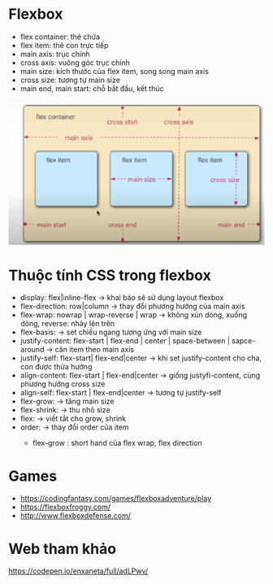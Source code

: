 # Flexbox

- flex container: thẻ chứa
- flex item: thẻ con trực tiếp
- main axis: trục chính
- cross axis: vuông góc trục chính
- main size: kích thước của flex item, song song main axis
- cross size: tương tự main size
- main end, main start: chỗ bắt đầu, kết thúc

![Flexbox](./flexbox.png)

# Thuộc tính CSS trong flexbox

- display: flex|inline-flex
  -> khai báo sẽ sử dụng layout flexbox
- flex-direction: row|column
  -> thay đổi phương hướng của main axis
- flex-wrap: nowrap | wrap-reverse | wrap
  -> không xún dòng, xuống dòng, reverse: nhảy lên trên
- flex-basis: <length>
  -> set chiều ngang tương ứng với main size
- justify-content: flex-start | flex-end | center | space-between | sapce-around
  -> căn item theo main axis
- justify-self: flex-start| flex-end|center
  -> khi set justify-content cho cha, con được thừa hưởng
- align-content: flex-start | flex-end|center
  -> giống justyfi-content, cùng phương hướng cross size
- align-self: flex-start | flex-end|center
  -> tương tự justify-self
- flex-grow: <number>
  -> tăng main size
- flex-shrink: <number>
  -> thu nhỏ size
- flex: <number>
  -> viết tắt cho grow, shrink
- order: <number>
  -> thay đổi order của item
  - flex-grow : short hand của flex wrap, flex direction

# Games

- https://codingfantasy.com/games/flexboxadventure/play
- https://flexboxfroggy.com/
- http://www.flexboxdefense.com/

# Web tham khảo

https://codepen.io/enxaneta/full/adLPwv/
